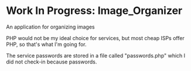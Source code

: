 # Work In Progress: Image_Organizer
An application for organizing images

PHP would not be my ideal choice for services, but most cheap ISPs offer PHP, so that's what I'm going for.

The service passwords are stored in a file called "passwords.php" which I did not check-in because passwords.
